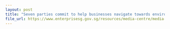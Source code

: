 ```yaml
---
layout: post
title: "Seven parties commit to help businesses navigate towards environmental sustainability with Green CompassTM"
file_url: https://www.enterprisesg.gov.sg/resources/media-centre/media-releases/2022/october/mr05622_seven-parties-commit-to-help-businesses-navigate-towards-environmental-sustainability-with-green-compass
---
```

